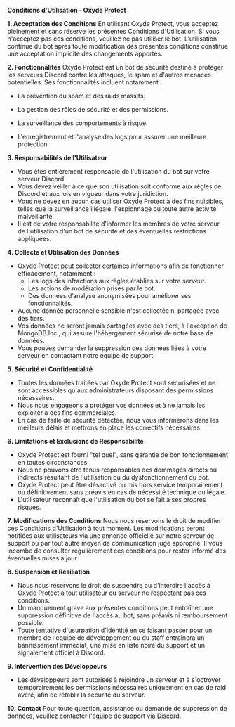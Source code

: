 **Conditions d'Utilisation - Oxyde Protect**

**1. Acceptation des Conditions**
En utilisant Oxyde Protect, vous acceptez pleinement et sans réserve les présentes Conditions d'Utilisation. Si vous n'acceptez pas ces conditions, veuillez ne pas utiliser le bot. L'utilisation continue du bot après toute modification des présentes conditions constitue une acceptation implicite des changements apportés.

**2. Fonctionnalités**
Oxyde Protect est un bot de sécurité destiné à protéger les serveurs Discord contre les attaques, le spam et d'autres menaces potentielles. Ses fonctionnalités incluent notamment :

- La prévention du spam et des raids massifs.

- La gestion des rôles de sécurité et des permissions.

- La surveillance des comportements à risque.

- L'enregistrement et l'analyse des logs pour assurer une meilleure protection.

**3. Responsabilités de l'Utilisateur**

- Vous êtes entièrement responsable de l'utilisation du bot sur votre serveur Discord.
- Vous devez veiller à ce que son utilisation soit conforme aux règles de Discord et aux lois en vigueur dans votre juridiction.
- Vous ne devez en aucun cas utiliser Oxyde Protect à des fins nuisibles, telles que la surveillance illégale, l'espionnage ou toute autre activité malveillante.
- Il est de votre responsabilité d'informer les membres de votre serveur de l'utilisation d'un bot de sécurité et des éventuelles restrictions appliquées.

**4. Collecte et Utilisation des Données**

- Oxyde Protect peut collecter certaines informations afin de fonctionner efficacement, notamment :
  - Les logs des infractions aux règles établies sur votre serveur.
  - Les actions de modération prises par le bot.
  - Des données d’analyse anonymisées pour améliorer ses fonctionnalités.
- Aucune donnée personnelle sensible n'est collectée ni partagée avec des tiers.
- Vos données ne seront jamais partagées avec des tiers, à l'exception de MongoDB Inc., qui assure l'hébergement sécurisé de notre base de données.
- Vous pouvez demander la suppression des données liées à votre serveur en contactant notre équipe de support.

**5. Sécurité et Confidentialité**

- Toutes les données traitées par Oxyde Protect sont sécurisées et ne sont accessibles qu'aux administrateurs disposant des permissions nécessaires.
- Nous nous engageons à protéger vos données et à ne jamais les exploiter à des fins commerciales.
- En cas de faille de sécurité détectée, nous vous informerons dans les meilleurs délais et mettrons en place les correctifs nécessaires.

**6. Limitations et Exclusions de Responsabilité**

- Oxyde Protect est fourni "tel quel", sans garantie de bon fonctionnement en toutes circonstances.
- Nous ne pouvons être tenus responsables des dommages directs ou indirects résultant de l'utilisation ou du dysfonctionnement du bot.
- Oxyde Protect peut être désactivé ou mis hors service temporairement ou définitivement sans préavis en cas de nécessité technique ou légale.
- L'utilisateur reconnaît que l'utilisation du bot se fait à ses propres risques.

**7. Modifications des Conditions**
Nous nous réservons le droit de modifier ces Conditions d'Utilisation à tout moment. Les modifications seront notifiées aux utilisateurs via une annonce officielle sur notre serveur de support ou par tout autre moyen de communication jugé approprié. Il vous incombe de consulter régulièrement ces conditions pour rester informé des éventuelles mises à jour.

**8. Suspension et Résiliation**

- Nous nous réservons le droit de suspendre ou d'interdire l'accès à Oxyde Protect à tout utilisateur ou serveur ne respectant pas ces conditions.
- Un manquement grave aux présentes conditions peut entraîner une suppression définitive de l'accès au bot, sans préavis ni remboursement possible.
- Toute tentative d'usurpation d'identité en se faisant passer pour un membre de l'équipe de développement ou du staff entraînera un bannissement immédiat, une mise en liste noire du support et un signalement officiel à Discord.

**9. Intervention des Développeurs**

- Les développeurs sont autorisés à rejoindre un serveur et à s'octroyer temporairement les permissions nécessaires uniquement en cas de raid avéré, afin de rétablir la sécurité du serveur.

**10. Contact**
Pour toute question, assistance ou demande de suppression de données, veuillez contacter l'équipe de support via [Discord](https://discord.gg/uJC8QR9Yky).
